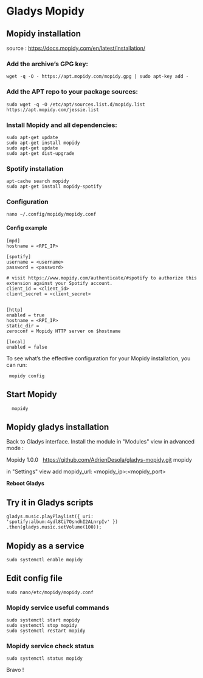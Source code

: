 # Gladys Mopidy

## Mopidy installation
source : https://docs.mopidy.com/en/latest/installation/

### Add the archive’s GPG key:

```
wget -q -O - https://apt.mopidy.com/mopidy.gpg | sudo apt-key add -
```

### Add the APT repo to your package sources:

```
sudo wget -q -O /etc/apt/sources.list.d/mopidy.list https://apt.mopidy.com/jessie.list
```


### Install Mopidy and all dependencies:

```
sudo apt-get update
sudo apt-get install mopidy
sudo apt-get update
sudo apt-get dist-upgrade
```


### Spotify installation

```
apt-cache search mopidy
sudo apt-get install mopidy-spotify
```

### Configuration

```
nano ~/.config/mopidy/mopidy.conf
```
#### Config example

```
[mpd]
hostname = <RPI_IP>

[spotify]
username = <username>
password = <password>

# visit https://www.mopidy.com/authenticate/#spotify to authorize this extension against your Spotify account.
client_id = <client_id>
client_secret = <client_secret>


[http]
enabled = true
hostname = <RPI_IP>
static_dir =
zeroconf = Mopidy HTTP server on $hostname

[local]
enabled = false
```

To see what’s the effective configuration for your Mopidy installation, you 
can run:
``` 
 mopidy config 
```


## Start Mopidy
```
  mopidy
```

## Mopidy gladys installation

Back to Gladys interface.
Install the module in "Modules" view in advanced mode :

Mopidy  1.0.0   https://github.com/AdrienDesola/gladys-mopidy.git  mopidy

in "Settings" view
add mopidy_url: <mopidy_ip>:<mopidy_port>

**Reboot Gladys**

## Try it in Gladys scripts
```
gladys.music.playPlaylist({ uri: 'spotify:album:4ydl8Ci7OsndhI2ALnrpIv' })
.then(gladys.music.setVolume(100));
```

## Mopidy as a service
```
sudo systemctl enable mopidy
```

## Edit config file
```
sudo nano/etc/mopidy/mopidy.conf 
```

### Mopidy service useful commands
```
sudo systemctl start mopidy
sudo systemctl stop mopidy
sudo systemctl restart mopidy
```

### Mopidy service check status
```
sudo systemctl status mopidy
```


Bravo !
